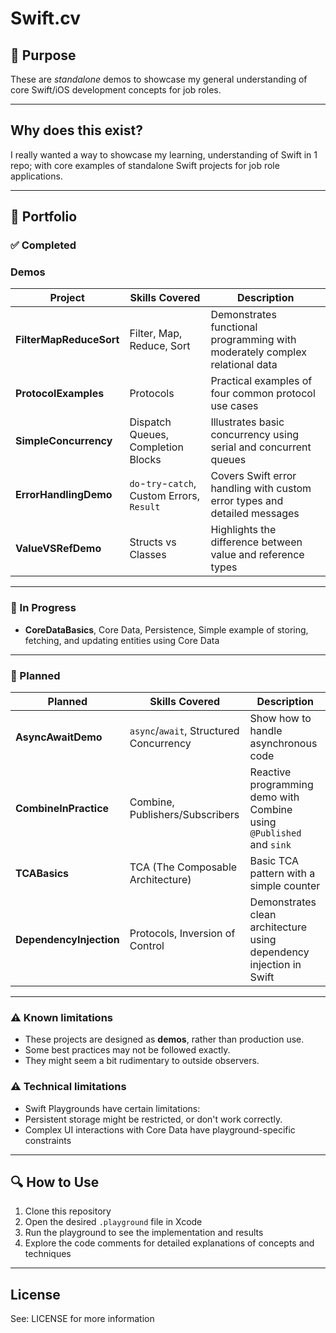 # Swift.cv

## 🎯 Purpose

These are *standalone* demos to showcase my general understanding of core Swift/iOS development concepts for job roles.

---

## Why does this exist?

I really wanted a way to showcase my learning, understanding of Swift in 1 repo; with core examples of standalone Swift projects for job role applications.

---

## 📂 Portfolio

### ✅ Completed

### Demos

| Project                 | Skills Covered                              | Description                                                                 |
| ----------------------- | ------------------------------------------- | --------------------------------------------------------------------------- |
| **FilterMapReduceSort** | Filter, Map, Reduce, Sort                   | Demonstrates functional programming with moderately complex relational data |
| **ProtocolExamples**    | Protocols                                   | Practical examples of four common protocol use cases                        |
| **SimpleConcurrency**   | Dispatch Queues, Completion Blocks          | Illustrates basic concurrency using serial and concurrent queues            |
| **ErrorHandlingDemo**   | `do`-`try`-`catch`, Custom Errors, `Result` | Covers Swift error handling with custom error types and detailed messages   |
| **ValueVSRefDemo**      | Structs vs Classes                          | Highlights the difference between value and reference types                 |


<!--
| Project | Skills | Description |
|------------------|------------------------|----------------|
| **FilterMapReduceSort** | Filter, Map, Reduce, Sort | Demonstrates functional programming techniques with semi-complex relational data |
| **ProtocolExamples** | Protocols |  Showcases 4 practical implementations of protocols |
| **SimpleConcurrency** | Dispatch, completionBlocks | Simple Concurrency demos with dispatch, serial and concurrent queues |
| **ErrorHandlingDemo** | Do-try-catch, custom errors, custom error messages | Error Handling and Result Type - Using do-try-catch blocks and custom errors |
|**ValueVSRefDemo** | Struct vs Classes | A simple example of when to use structs vs classes |
-->

---

### 📝 In Progress

- **CoreDataBasics**, Core Data, Persistence, Simple example of storing, fetching, and updating entities using Core Data

---

### 📝 Planned

| Planned       | Skills Covered                          | Description                                                                |
| ----------------------- | --------------------------------------- | -------------------------------------------------------------------------- |
| **AsyncAwaitDemo**      | `async`/`await`, Structured Concurrency | Show how to handle asynchronous code      |
| **CombineInPractice**   | Combine, Publishers/Subscribers         | Reactive programming demo with Combine using `@Published` and `sink`       |
| **TCABasics**           | TCA (The Composable Architecture)       | Basic TCA pattern with a simple counter        |
| **DependencyInjection** | Protocols, Inversion of Control         | Demonstrates clean architecture using dependency injection in Swift        |

---

### ⚠️ Known limitations

- These projects are designed as **demos**, rather than production use.
- Some best practices may not be followed exactly.
- They might seem a bit rudimentary to outside observers.

### ⚠️ Technical limitations

- Swift Playgrounds have certain limitations:
- Persistent storage might be restricted, or don't work correctly.
- Complex UI interactions with Core Data have playground-specific constraints

---

## 🔍 How to Use

1. Clone this repository
2. Open the desired `.playground` file in Xcode
3. Run the playground to see the implementation and results
4. Explore the code comments for detailed explanations of concepts and techniques

---

## License

See: LICENSE for more information



